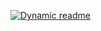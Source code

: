 [![Dynamic readme](https://img.shields.io/github/actions/workflow/status/Harshini-24-IT/dynamic_readme/main.yml)](https://img.shields.io/github/actions/workflow/status/Harshini-24-IT/dynamic_readme/main.yml)
